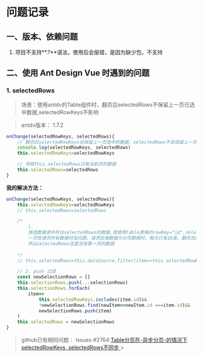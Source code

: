 # 问题记录

## 一、版本、依赖问题

1. 项目不支持**.?**语法，使用后会报错，是因为缺少包，不支持




## 二、使用 Ant Design Vue 时遇到的问题

### 1. selectedRows

> 场景：使用antdv的Table组件时，翻页后selectedRows不保留上一页已选中数据,selectedRowKeys不影响

>antdv版本： 1.7.2


```js
onChange(selectedRowKeys, selectedRows){
    // 翻页后selectedRowKeys会保留上一页选中的数据，selectedRows不会保留上一页选中的数据
    console.log(selectedRowKeys, selectedRows)
    this.selectedRowKeys=selectedRowKeys

    // 导致this.selectedRows只有当前页的数据
    this.selectedRows=selectedRows
}
```

**我的解决方法：**

```js
onChange(selectedRowKeys, selectedRows){
    this.selectedRowKeys=selectedRowKeys
    // this.selectedRows=selectedRows

    /* 
        1.
        筛选数据源中符合selectedRows的数据,我使用table表格的rowKey="id",selectedRowKeys为选中的id数组
        一次性请求所有数据时没问题，请求后端数据为分页数据时，每次只有10条，翻页后dataSource是第二页数据，
        所以selectedRows还是没有第一页的数据
        
    */
    // this.selectedRows=this.dataSource,filter(item=>this.selectedRowKeys.includes(item.id))

    // 2. push 过滤
    const newSelectionRows = []
    this.selectionRows.push(...selectionRows)
    this.selectionRows.forEach(
        item=>
            this.selectedRowKeys.includes(item.id)&&
            !newSelectionRows.find(newItem=>newItem.id ===item.id)&&
            newSelectionRows.push(item)
    )
    this.selectedRows = newSelectionRows
}

```



> github已有相同问题： Issues #2764:[Table分页在-异步分页-的情况下selectedRowKeys, selectedRows不同步 ](https://github.com/ant-design/ant-design/issues/2764)>